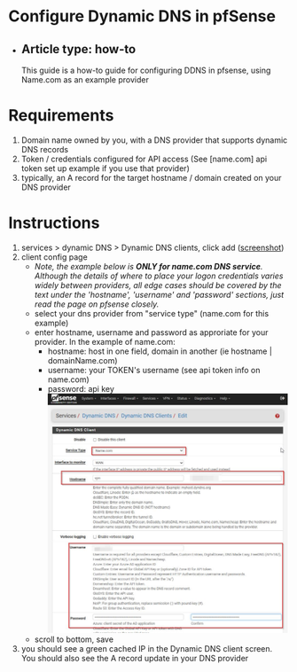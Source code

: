 # Configure Dynamic DNS in pfSense
- ## Article type: how-to
  This guide is a how-to guide for configuring DDNS in pfsense, using Name.com as an example provider

# Requirements
1. Domain name owned by you, with a DNS provider that supports dynamic DNS records
2. Token / credentials configured for API access (See [name.com] api token set up example if you use that provider)
3. typically, an A record for the target hostname / domain created on your DNS provider

# Instructions
1. services > dynamic DNS > Dynamic DNS clients, click add ([screenshot](https://github.com/mynah22/Homelab-Guides/raw/main/screenshots/pfsenseDdns1.jpg))
2. client config page
   - *Note, the example below is **ONLY for name.com DNS service**. Although the details of where to place your logon credentials varies widely between providers, all edge cases should be covered by the text under the 'hostname', 'username' and 'password' sections, just read the page on pfsense closely.*
   - select your dns provider from "service type" (name.com for this example)
   - enter hostname, username and password as approriate for your provider. In the example of name.com:
     - hostname: host in one field, domain in another (ie hostname | domainName.com)
     - username: your TOKEN's username (see api token info on name.com)
     - password: api key
   ![screenshot](https://github.com/mynah22/Homelab-Guides/raw/main/screenshots/pfsenseDdns0.jpg)
   - scroll to bottom, save
 3. you should see a green cached IP in the Dynamic DNS client screen. You should also see the A record update in your DNS provider